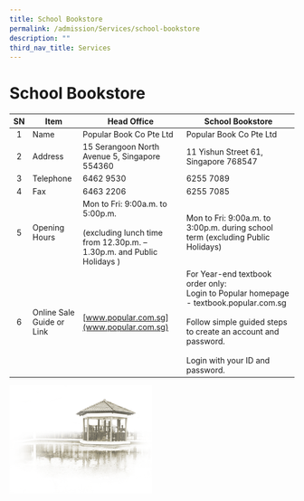 ```yaml
---
title: School Bookstore
permalink: /admission/Services/school-bookstore
description: ""
third_nav_title: Services
---
```

# **School Bookstore**

| SN 	| Item 	| Head Office 	| School Bookstore 	|
|:---:	|---	|---	|---	|
| 1 	| Name 	| Popular Book Co Pte Ltd 	| Popular Book Co Pte Ltd 	|
| 2 	| Address 	| 15 Serangoon North Avenue 5, Singapore 554360 	| 11 Yishun Street 61, Singapore 768547 	|
| 3 	| Telephone 	| 6462 9530 	| 6255 7089 	|
| 4 	| Fax 	| 6463 2206 	| 6255 7085 	|
| 5 	| Opening Hours 	| Mon to Fri: 9:00a.m. to 5:00p.m.<br><br>(excluding lunch time from 12.30p.m. – 1.30p.m. and Public Holidays ) 	| Mon to Fri: 9:00a.m. to 3:00p.m. during school term (excluding Public Holidays) 	|
| 6 	| Online Sale Guide or Link 	| [www.popular.com.sg](www.popular.com.sg) 	| For Year-end textbook order only: <br>Login to Popular homepage -  textbook.popular.com.sg     <br><br>Follow simple guided steps to create an account and password.<br><br>Login with your ID and password. 	|

<img src="/images/pavilion.png" 
     style="width:50%">